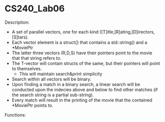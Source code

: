 CS240_Lab06
===========

Description:

- A set of parallel vectors, one for each kind ([T]itle,[R]ating,[D]irectors,[S]tars).
- Each vector element is a struct{} that contains a std::string() and a *MoviePtr
- The latter three vectors (R,D,S) have their pointers point to the movie that that string refers to.
- The T-vector will contain structs of the same, but their pointers will point to themselves.
  - This will maintain search&print simplicity
- Search within all vectors will be binary.
- Upon finding a match in a binary search, a linear search will be conducted upon the indecies above and below to find other matches (if the search string is a partial sub-string).
- Every match will result in the printing of the movie that the contained *MoviePtr points to.

Functions:

